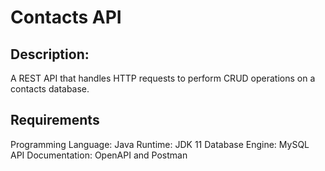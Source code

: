 # Contacts API 

## Description:
A REST API that handles HTTP requests to perform CRUD operations on a contacts database.

## Requirements
Programming Language: Java
Runtime: JDK 11
Database Engine: MySQL
API Documentation: OpenAPI and Postman
